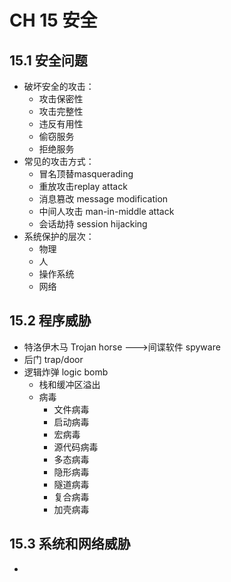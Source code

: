 # CH 15 安全

## 15.1 安全问题

- 破坏安全的攻击：
  - 攻击保密性
  - 攻击完整性
  - 违反有用性
  - 偷窃服务
  - 拒绝服务
- 常见的攻击方式：
  - 冒名顶替masquerading
  - 重放攻击replay attack
  - 消息篡改 message modification
  - 中间人攻击 man-in-middle attack
  - 会话劫持 session hijacking
- 系统保护的层次：
  - 物理
  - 人
  - 操作系统
  - 网络

## 15.2 程序威胁

- 特洛伊木马 Trojan horse --->间谍软件 spyware
- 后门 trap/door
- 逻辑炸弹 logic bomb
  - 栈和缓冲区溢出
  - 病毒
    - 文件病毒
    - 启动病毒
    - 宏病毒
    - 源代码病毒
    - 多态病毒
    - 隐形病毒
    - 隧道病毒
    - 复合病毒
    - 加壳病毒

## 15.3 系统和网络威胁

- 